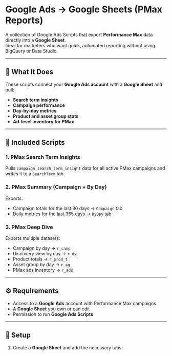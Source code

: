 # Google Ads → Google Sheets (PMax Reports)

A collection of Google Ads Scripts that export **Performance Max** data directly into a **Google Sheet**.  
Ideal for marketers who want quick, automated reporting without using BigQuery or Data Studio.

---

## 🚀 What It Does

These scripts connect your **Google Ads account** with a **Google Sheet** and pull:
- **Search term insights**
- **Campaign performance**
- **Day-by-day metrics**
- **Product and asset group stats**
- **Ad-level inventory for PMax**

---

## 📁 Included Scripts

### 1. PMax Search Term Insights
Pulls `campaign_search_term_insight` data for all active PMax campaigns and writes it to a `SearchTerm` tab.

### 2. PMax Summary (Campaign + By Day)
Exports:
- Campaign totals for the last 30 days → `Campaign` tab  
- Daily metrics for the last 365 days → `ByDay` tab

### 3. PMax Deep Dive
Exports multiple datasets:
- Campaign by day → `r_camp`  
- Discovery view by day → `r_dv`  
- Product totals → `r_prod_t`  
- Asset group by day → `r_ag`  
- PMax ads inventory → `r_ads`

---

## ⚙️ Requirements

- Access to a **Google Ads** account with Performance Max campaigns  
- A **Google Sheet** you own or can edit  
- Permission to run **Google Ads Scripts**

---

## 🧩 Setup

1. Create a **Google Sheet** and add the necessary tabs:

